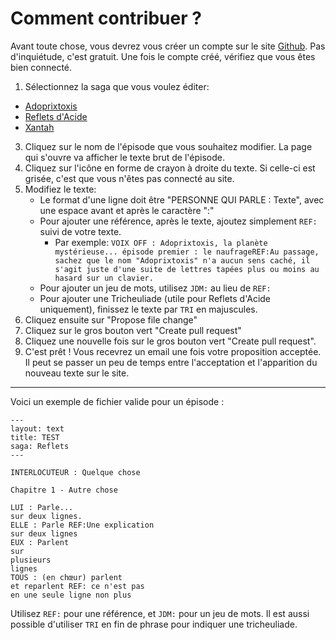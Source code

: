 # Comment contribuer ?
Avant toute chose, vous devrez vous créer un compte sur le site [Github](https://github.com/signup). Pas d'inquiétude, c'est gratuit.
Une fois le compte créé, vérifiez que vous êtes bien connecté.

1. Sélectionnez la saga que vous voulez éditer:
  * [Adoprixtoxis](https://github.com/Neamar/sagas-mp3/tree/master/Adoprixtoxis/)
  * [Reflets d'Acide](https://github.com/Neamar/sagas-mp3/tree/master/Reflets/)
  * [Xantah](https://github.com/Neamar/sagas-mp3/tree/master/Xantah/)
3. Cliquez sur le nom de l'épisode que vous souhaitez modifier. La page qui s'ouvre va afficher le texte brut de l'épisode.
5. Cliquez sur l'icône en forme de crayon à droite du texte. Si celle-ci est grisée, c'est que vous n'êtes pas connecté au site.
6. Modifiez le texte:
    * Le format d'une ligne doit être "PERSONNE QUI PARLE : Texte", avec une espace avant et après le caractère ":"
    * Pour ajouter une référence, après le texte, ajoutez simplement `REF:` suivi de votre texte.
       * Par exemple: `VOIX OFF : Adoprixtoxis, la planète mystérieuse... épisode premier : le naufrageREF:Au passage, sachez que le nom "Adoprixtoxis" n'a aucun sens caché, il s'agit juste d'une suite de lettres tapées plus ou moins au hasard sur un clavier.`
    * Pour ajouter un jeu de mots, utilisez `JDM:` au lieu de `REF:`
    * Pour ajouter une Tricheuliade (utile pour Reflets d'Acide uniquement), finissez le texte par `TRI` en majuscules.
7. Cliquez ensuite sur "Propose file change"
8. Cliquez sur le gros bouton vert "Create pull request"
9. Cliquez une nouvelle fois sur le gros bouton vert "Create pull request".
10. C'est prêt ! Vous recevrez un email une fois votre proposition acceptée. Il peut se passer un peu de temps entre l'acceptation et l'apparition du nouveau texte sur le site.


----
Voici un exemple de fichier valide pour un épisode :

```
---
layout: text
title: TEST
saga: Reflets
---

INTERLOCUTEUR : Quelque chose

Chapitre 1 - Autre chose

LUI : Parle...
sur deux lignes.
ELLE : Parle REF:Une explication
sur deux lignes
EUX : Parlent
sur
plusieurs
lignes
TOUS : (en chœur) parlent
et reparlent REF: ce n'est pas
en une seule ligne non plus
```

Utilisez `REF:` pour une référence, et `JDM:` pour un jeu de mots.
Il est aussi possible d'utiliser `TRI` en fin de phrase pour indiquer une tricheuliade.
